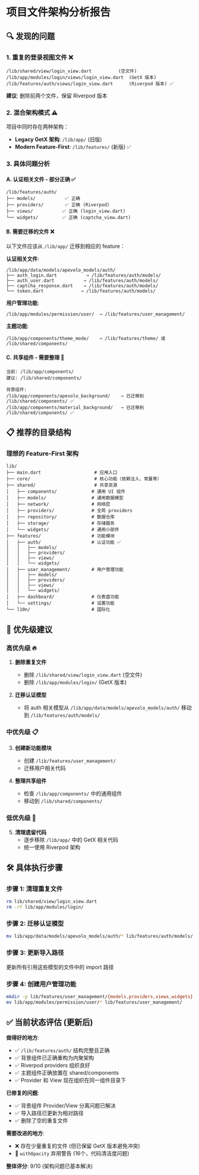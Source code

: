 # 项目文件架构分析报告

## 🔍 发现的问题

### 1. 重复的登录视图文件 ❌

```
/lib/shared/view/login_view.dart          (空文件)
/lib/app/modules/login/views/login_view.dart  (GetX 版本)
/lib/features/auth/views/login_view.dart      (Riverpod 版本) ✅
```

**建议**: 删除前两个文件，保留 Riverpod 版本

### 2. 混合架构模式 ⚠️

项目中同时存在两种架构：

- **Legacy GetX 架构**: `/lib/app/` (旧版)
- **Modern Feature-First**: `/lib/features/` (新版) ✅

### 3. 具体问题分析

#### A. 认证相关文件 - 部分正确 ✅

```
/lib/features/auth/
├── models/           ✅ 正确
├── providers/        ✅ 正确 (Riverpod)
├── views/           ✅ 正确 (login_view.dart)
└── widgets/         ✅ 正确 (captcha_view.dart)
```

#### B. 需要迁移的文件 ❌

以下文件应该从 `/lib/app/` 迁移到相应的 feature：

**认证相关文件**:

```
/lib/app/data/models/apevolo_models/auth/
├── auth_login.dart           → /lib/features/auth/models/
├── auth_user.dart           → /lib/features/auth/models/
├── captcha_response.dart    → /lib/features/auth/models/
└── token.dart              → /lib/features/auth/models/
```

**用户管理功能**:

```
/lib/app/modules/permission/user/  → /lib/features/user_management/
```

**主题功能**:

```
/lib/app/components/theme_mode/    → /lib/features/theme/ 或 /lib/shared/components/
```

#### C. 共享组件 - 需要整理 🔄

```
当前: /lib/app/components/
建议: /lib/shared/components/

背景组件:
/lib/app/components/apevolo_background/    → 已迁移到 /lib/shared/components/ ✅
/lib/app/components/material_background/   → 已迁移到 /lib/shared/components/ ✅
```

## 📋 推荐的目录结构

### 理想的 Feature-First 架构

```
lib/
├── main.dart                    # 应用入口
├── core/                        # 核心功能（依赖注入、常量等）
├── shared/                      # 共享资源
│   ├── components/             # 通用 UI 组件
│   ├── models/                 # 通用数据模型
│   ├── network/                # 网络层
│   ├── providers/              # 全局 providers
│   ├── repository/             # 数据仓库
│   ├── storage/                # 存储服务
│   └── widgets/                # 通用小部件
├── features/                   # 功能模块
│   ├── auth/                   # 认证功能 ✅
│   │   ├── models/
│   │   ├── providers/
│   │   ├── views/
│   │   └── widgets/
│   ├── user_management/        # 用户管理功能
│   │   ├── models/
│   │   ├── providers/
│   │   ├── views/
│   │   └── widgets/
│   ├── dashboard/              # 仪表盘功能
│   └── settings/               # 设置功能
└── l10n/                       # 国际化
```

## 🎯 优先级建议

### 高优先级 🔥

1. **删除重复文件**
   - 删除 `/lib/shared/view/login_view.dart` (空文件)
   - 删除 `/lib/app/modules/login/` (GetX 版本)

2. **迁移认证模型**
   - 将 auth 相关模型从 `/lib/app/data/models/apevolo_models/auth/` 移动到 `/lib/features/auth/models/`

### 中优先级 📋

3. **创建新功能模块**
   - 创建 `/lib/features/user_management/`
   - 迁移用户相关代码

4. **整理共享组件**
   - 检查 `/lib/app/components/` 中的通用组件
   - 移动到 `/lib/shared/components/`

### 低优先级 📝

5. **清理遗留代码**
   - 逐步移除 `/lib/app/` 中的 GetX 相关代码
   - 统一使用 Riverpod 架构

## 🛠️ 具体执行步骤

### 步骤 1: 清理重复文件

```bash
rm lib/shared/view/login_view.dart
rm -rf lib/app/modules/login/
```

### 步骤 2: 迁移认证模型

```bash
mv lib/app/data/models/apevolo_models/auth/* lib/features/auth/models/
```

### 步骤 3: 更新导入路径

更新所有引用这些模型的文件中的 import 路径

### 步骤 4: 创建用户管理功能

```bash
mkdir -p lib/features/user_management/{models,providers,views,widgets}
mv lib/app/modules/permission/user/* lib/features/user_management/
```

## ✅ 当前状态评估 (更新后)

**做得好的地方**:

- ✅ `/lib/features/auth/` 结构完整且正确
- ✅ 背景组件已正确重构为内聚架构
- ✅ Riverpod providers 组织良好
- ✅ 主题组件正确放置在 shared/components
- ✅ Provider 和 View 现在组织在同一组件目录下

**已修复的问题**:

- ✅ 背景组件 Provider/View 分离问题已解决
- ✅ 导入路径已更新为相对路径
- ✅ 删除了空的重复文件

**需要改进的地方**:

- ❌ 存在少量重复的文件 (但已保留 GetX 版本避免冲突)
- 🔄 `withOpacity` 弃用警告 (16个，代码清洁度问题)

**整体评分**: 9/10 (架构问题已基本解决)
